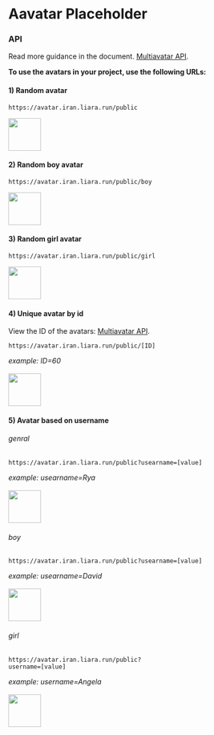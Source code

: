 # Aavatar Placeholder #

### API ###
Read more guidance in the document. [Multiavatar API](https://api.multiavatar.com).

**To use the avatars in your project, use the following URLs:**

#### 1) Random avatar
```
https://avatar.iran.liara.run/public
```
<img src="https://avatar.iran.liara.run/public" width="65">

#### 2) Random boy avatar
```
https://avatar.iran.liara.run/public/boy
```
<img src="https://avatar.iran.liara.run/public/boy" width="65">

#### 3) Random girl avatar
```
https://avatar.iran.liara.run/public/girl
```
<img src="https://avatar.iran.liara.run/public/girl" width="65">

#### 4) Unique avatar by id
View the ID of the avatars: [Multiavatar API](https://api.multiavatar.com).
```
https://avatar.iran.liara.run/public/[ID]
```
*example: ID=60*
<br>
<br>
<img src="https://avatar.iran.liara.run/public/60" width="65">

#### 5) Avatar based on username
###### genral
```
https://avatar.iran.liara.run/public?usearname=[value]
```
*example: usearname=Rya*
<br>
<br>
<img src="https://avatar.iran.liara.run/public?username=Jordan" width="65">

###### boy
```
https://avatar.iran.liara.run/public?usearname=[value]
```
*example: usearname=David*
<br>
<br>
<img src="https://avatar.iran.liara.run/public/boy?username=Scott" width="65">

###### girl
```
https://avatar.iran.liara.run/public?
username=[value]
```
*example: username=Angela*
<br>
<br>
<img src="https://avatar.iran.liara.run/public/girl?username=Angela" width="65">
